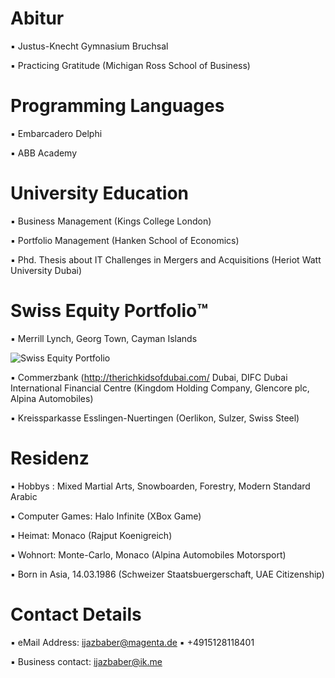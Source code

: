 # Abitur

▪︎ Justus-Knecht Gymnasium Bruchsal

▪︎ Practicing Gratitude (Michigan Ross School of Business) 

# Programming Languages 

▪︎ Embarcadero Delphi 

▪︎ ABB Academy

# University Education 

▪︎ Business Management (Kings College London)

▪︎ Portfolio Management (Hanken School of Economics)

▪︎ Phd. Thesis about IT Challenges in Mergers and Acquisitions (Heriot Watt University Dubai)

# Swiss Equity Portfolio™️

▪︎ Merrill Lynch, Georg Town, Cayman Islands 

![Swiss Equity Portfolio](https://user-images.githubusercontent.com/95079463/160344274-85d86ad3-b3f5-4852-836c-09f5bb1e9170.png)

▪︎ Commerzbank (http://therichkidsofdubai.com/ Dubai, DIFC Dubai International Financial Centre (Kingdom Holding Company, Glencore plc, Alpina Automobiles)

▪︎ Kreissparkasse Esslingen-Nuertingen (Oerlikon, Sulzer, Swiss Steel)

# Residenz 

▪︎ Hobbys : Mixed Martial Arts, Snowboarden, Forestry, Modern Standard Arabic

▪︎ Computer Games: Halo Infinite (XBox Game)

▪︎ Heimat: Monaco (Rajput Koenigreich)

▪︎ Wohnort: Monte-Carlo, Monaco (Alpina Automobiles Motorsport)

▪︎ Born in Asia, 14.03.1986  (Schweizer Staatsbuergerschaft, UAE Citizenship)

# Contact Details 

▪︎ eMail Address: ijazbaber@magenta.de ▪︎ +4915128118401 

▪︎ Business contact: ijazbaber@ik.me

